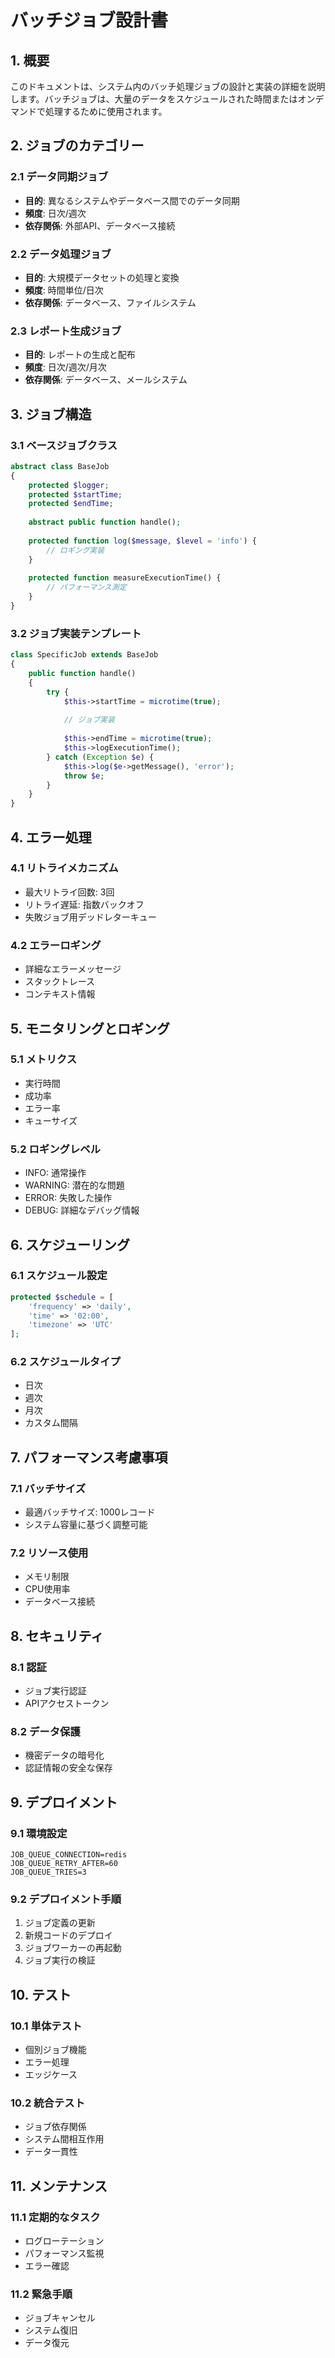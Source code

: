 # バッチジョブ設計書

## 1. 概要

このドキュメントは、システム内のバッチ処理ジョブの設計と実装の詳細を説明します。バッチジョブは、大量のデータをスケジュールされた時間またはオンデマンドで処理するために使用されます。

## 2. ジョブのカテゴリー

### 2.1 データ同期ジョブ
- **目的**: 異なるシステムやデータベース間でのデータ同期
- **頻度**: 日次/週次
- **依存関係**: 外部API、データベース接続

### 2.2 データ処理ジョブ
- **目的**: 大規模データセットの処理と変換
- **頻度**: 時間単位/日次
- **依存関係**: データベース、ファイルシステム

### 2.3 レポート生成ジョブ
- **目的**: レポートの生成と配布
- **頻度**: 日次/週次/月次
- **依存関係**: データベース、メールシステム

## 3. ジョブ構造

### 3.1 ベースジョブクラス
```php
abstract class BaseJob
{
    protected $logger;
    protected $startTime;
    protected $endTime;
    
    abstract public function handle();
    
    protected function log($message, $level = 'info') {
        // ロギング実装
    }
    
    protected function measureExecutionTime() {
        // パフォーマンス測定
    }
}
```

### 3.2 ジョブ実装テンプレート
```php
class SpecificJob extends BaseJob
{
    public function handle()
    {
        try {
            $this->startTime = microtime(true);
            
            // ジョブ実装
            
            $this->endTime = microtime(true);
            $this->logExecutionTime();
        } catch (Exception $e) {
            $this->log($e->getMessage(), 'error');
            throw $e;
        }
    }
}
```

## 4. エラー処理

### 4.1 リトライメカニズム
- 最大リトライ回数: 3回
- リトライ遅延: 指数バックオフ
- 失敗ジョブ用デッドレターキュー

### 4.2 エラーロギング
- 詳細なエラーメッセージ
- スタックトレース
- コンテキスト情報

## 5. モニタリングとロギング

### 5.1 メトリクス
- 実行時間
- 成功率
- エラー率
- キューサイズ

### 5.2 ロギングレベル
- INFO: 通常操作
- WARNING: 潜在的な問題
- ERROR: 失敗した操作
- DEBUG: 詳細なデバッグ情報

## 6. スケジューリング

### 6.1 スケジュール設定
```php
protected $schedule = [
    'frequency' => 'daily',
    'time' => '02:00',
    'timezone' => 'UTC'
];
```

### 6.2 スケジュールタイプ
- 日次
- 週次
- 月次
- カスタム間隔

## 7. パフォーマンス考慮事項

### 7.1 バッチサイズ
- 最適バッチサイズ: 1000レコード
- システム容量に基づく調整可能

### 7.2 リソース使用
- メモリ制限
- CPU使用率
- データベース接続

## 8. セキュリティ

### 8.1 認証
- ジョブ実行認証
- APIアクセストークン

### 8.2 データ保護
- 機密データの暗号化
- 認証情報の安全な保存

## 9. デプロイメント

### 9.1 環境設定
```env
JOB_QUEUE_CONNECTION=redis
JOB_QUEUE_RETRY_AFTER=60
JOB_QUEUE_TRIES=3
```

### 9.2 デプロイメント手順
1. ジョブ定義の更新
2. 新規コードのデプロイ
3. ジョブワーカーの再起動
4. ジョブ実行の検証

## 10. テスト

### 10.1 単体テスト
- 個別ジョブ機能
- エラー処理
- エッジケース

### 10.2 統合テスト
- ジョブ依存関係
- システム間相互作用
- データ一貫性

## 11. メンテナンス

### 11.1 定期的なタスク
- ログローテーション
- パフォーマンス監視
- エラー確認

### 11.2 緊急手順
- ジョブキャンセル
- システム復旧
- データ復元 
